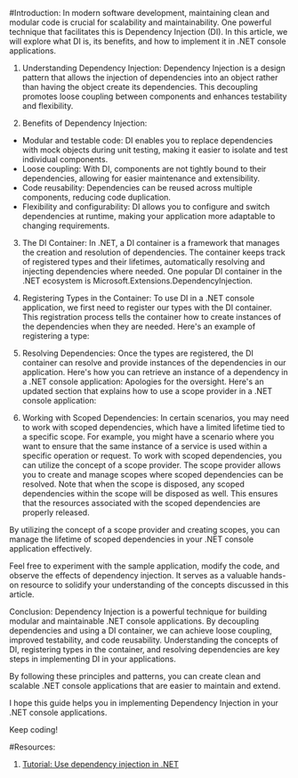 #Introduction:
In modern software development, maintaining clean and modular code is crucial for scalability and maintainability. One powerful technique that facilitates this is Dependency Injection (DI). In this article, we will explore what DI is, its benefits, and how to implement it in .NET console applications.

1. Understanding Dependency Injection:
Dependency Injection is a design pattern that allows the injection of dependencies into an object rather than having the object create its dependencies. This decoupling promotes loose coupling between components and enhances testability and flexibility.

2. Benefits of Dependency Injection:
 - Modular and testable code: DI enables you to replace dependencies with mock objects during unit testing, making it easier to isolate and test individual components.
 - Loose coupling: With DI, components are not tightly bound to their dependencies, allowing for easier maintenance and extensibility.
 - Code reusability: Dependencies can be reused across multiple components, reducing code duplication.
 - Flexibility and configurability: DI allows you to configure and switch dependencies at runtime, making your application more adaptable to changing requirements.

3. The DI Container:
In .NET, a DI container is a framework that manages the creation and resolution of dependencies. The container keeps track of registered types and their lifetimes, automatically resolving and injecting dependencies where needed. One popular DI container in the .NET ecosystem is Microsoft.Extensions.DependencyInjection.

4. Registering Types in the Container:
To use DI in a .NET console application, we first need to register our types with the DI container. This registration process tells the container how to create instances of the dependencies when they are needed. Here's an example of registering a type:

5. Resolving Dependencies:
Once the types are registered, the DI container can resolve and provide instances of the dependencies in our application. Here's how you can retrieve an instance of a dependency in a .NET console application:
Apologies for the oversight. Here's an updated section that explains how to use a scope provider in a .NET console application:

6. Working with Scoped Dependencies:
In certain scenarios, you may need to work with scoped dependencies, which have a limited lifetime tied to a specific scope. For example, you might have a scenario where you want to ensure that the same instance of a service is used within a specific operation or request.
To work with scoped dependencies, you can utilize the concept of a scope provider. The scope provider allows you to create and manage scopes where scoped dependencies can be resolved. 
Note that when the scope is disposed, any scoped dependencies within the scope will be disposed as well. This ensures that the resources associated with the scoped dependencies are properly released.

By utilizing the concept of a scope provider and creating scopes, you can manage the lifetime of scoped dependencies in your .NET console application effectively.

Feel free to experiment with the sample application, modify the code, and observe the effects of dependency injection. It serves as a valuable hands-on resource to solidify your understanding of the concepts discussed in this article.

Conclusion:
Dependency Injection is a powerful technique for building modular and maintainable .NET console applications. By decoupling dependencies and using a DI container, we can achieve loose coupling, improved testability, and code reusability. Understanding the concepts of DI, registering types in the container, and resolving dependencies are key steps in implementing DI in your applications.

By following these principles and patterns, you can create clean and scalable .NET console applications that are easier to maintain and extend.

I hope this guide helps you in implementing Dependency Injection in your .NET console applications. 

Keep coding!

#Resources:

1. [Tutorial: Use dependency injection in .NET](https://learn.microsoft.com/en-us/dotnet/core/extensions/dependency-injection-usage)